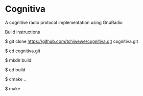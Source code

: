 # Cognitiva
A cognitive radio protocol implementation using GnuRadio

Build instructions

$ git clone https://github.com/tchiwewe/cognitiva.git cognitiva.git

$ cd cognitiva.git

$ mkdir build

$ cd build

$ cmake ..

$ make
